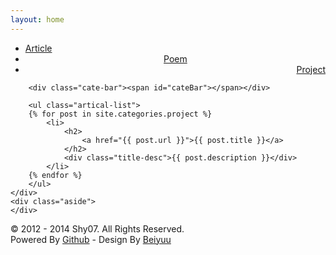 ```yaml
---
layout: home
---
```


<div class="index-content project">
    <div class="section">
        <ul class="artical-cate">
            <li><a href="/"><span>Article</span></a></li>
            <li style="text-align:center"><a href="/poem"><span>Poem</span></a></li>
            <li class="on" style="text-align:right"><a href="/project"><span>Project</span></a></li>
        </ul>

        <div class="cate-bar"><span id="cateBar"></span></div>

        <ul class="artical-list">
        {% for post in site.categories.project %}
            <li>
                <h2>
                    <a href="{{ post.url }}">{{ post.title }}</a>
                </h2>
                <div class="title-desc">{{ post.description }}</div>
            </li>
        {% endfor %}
        </ul>
    </div>
    <div class="aside">
    </div>
</div>
<div id="footer">
    <div class="copyright">&copy; 2012 - 2014 Shy07. All Rights Reserved.</div>
    <div class="designed">Powered By <a href="http://pages.github.com/">Github</a> - Design By <a href="http://beiyuu.com">Beiyuu</a></div>
</div>
